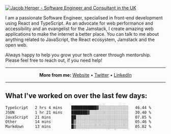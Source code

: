 [![Jacob Herper - Software Engineer and Consultant in the UK](https://res.cloudinary.com/jacobherper/image/upload/v1641506277/gh-image.png)](https://jacobherper.com/)

I am a passionate Software Engineer, specialised in front-end development using React and TypeScript. As an advocate for web performance and accessibility and an evangelist for the Jamstack, I create amazing web applications to make the internet a better place. You can talk to me about anything related to JavaScript, the React ecosystem, Jamstack and the open web.

Always happy to help you grow your tech career through mentorship. Please feel free to reach out, if you need help!

---

<p align="center">
  <strong>More from me:</strong> 
  <a href="https://jacobherper.com/">Website</a> •
  <a href="https://twitter.com/intent/follow?screen_name=jakeherp&tw_p=followbutton">Twitter</a> •
  <a href="https://www.linkedin.com/in/jacobherper/">LinkedIn</a>
</p>

---

## What I've worked on over the last few days:

<!--START_SECTION:waka-->

```txt
TypeScript   2 hrs 4 mins    ███████████▓░░░░░░░░░░░░░   46.44 %
JSON         1 hr 21 mins    ███████▓░░░░░░░░░░░░░░░░░   30.40 %
JavaScript   21 mins         ██░░░░░░░░░░░░░░░░░░░░░░░   07.85 %
Other        14 mins         █▒░░░░░░░░░░░░░░░░░░░░░░░   05.46 %
Markdown     13 mins         █▒░░░░░░░░░░░░░░░░░░░░░░░   05.02 %
```

<!--END_SECTION:waka-->
